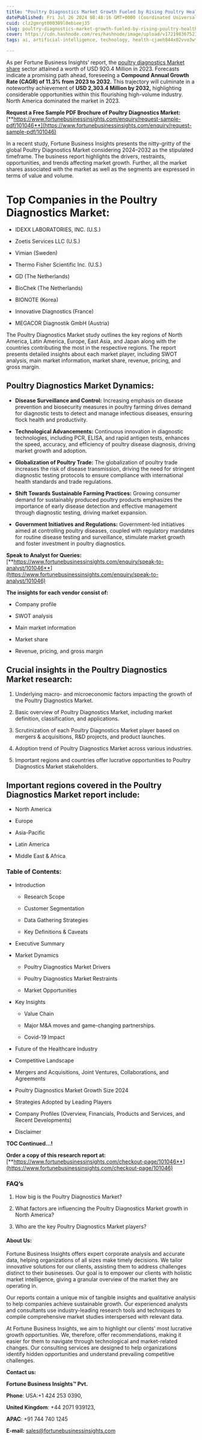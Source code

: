 ```yaml
---
title: "Poultry Diagnostics Market Growth Fueled by Rising Poultry Health Awareness"
datePublished: Fri Jul 26 2024 08:48:16 GMT+0000 (Coordinated Universal Time)
cuid: clz2gmrgt000309l0ebieej35
slug: poultry-diagnostics-market-growth-fueled-by-rising-poultry-health-awareness
cover: https://cdn.hashnode.com/res/hashnode/image/upload/v1721983675234/5190635f-8dc1-400b-a808-e3f9cfd92dd1.png
tags: ai, artificial-intelligence, technology, health-cjaeh844x02vvo3wtj5r2s75q, healthcare

---
```


As per Fortune Business Insights’ report, the [poultry diagnostics Market share](https://www.fortunebusinessinsights.com/industry-reports/poultry-diagnostics-market-101046) sector attained a worth of USD 920.4 Million in 2023. Forecasts indicate a promising path ahead, foreseeing a **Compound Annual Growth Rate (CAGR) of 11.3% from 2023 to 2032.** This trajectory will culminate in a noteworthy achievement of **USD 2,303.4 Million by 2032,** highlighting considerable opportunities within this flourishing high-volume industry. North America dominated the market in 2023.

**Request a Free Sample PDF Brochure of Poultry Diagnostics Market:** [**https://www.fortunebusinessinsights.com/enquiry/request-sample-pdf/101046**](https://www.fortunebusinessinsights.com/enquiry/request-sample-pdf/101046)

In a recent study, Fortune Business Insights presents the nitty-gritty of the global Poultry Diagnostics Market considering 2024–2032 as the stipulated timeframe. The business report highlights the drivers, restraints, opportunities, and trends affecting market growth. Further, all the market shares associated with the market as well as the segments are expressed in terms of value and volume.

# **Top Companies in the Poultry Diagnostics Market:**

* IDEXX LABORATORIES, INC. (U.S.)
    
* Zoetis Services LLC (U.S.)
    
* Vimian (Sweden)
    
* Thermo Fisher Scientific Inc. (U.S.)
    
* GD (The Netherlands)
    
* BioChek (The Netherlands)
    
* BIONOTE (Korea)
    
* Innovative Diagnostics (France)
    
* MEGACOR Diagnostik GmbH (Austria)
    

The Poultry Diagnostics Market study outlines the key regions of North America, Latin America, Europe, East Asia, and Japan along with the countries contributing the most in the respective regions. The report presents detailed insights about each market player, including SWOT analysis, main market information, market share, revenue, pricing, and gross margin.

## Poultry Diagnostics Market **Dynamics**:

* **Disease Surveillance and Control:** Increasing emphasis on disease prevention and biosecurity measures in poultry farming drives demand for diagnostic tests to detect and manage infectious diseases, ensuring flock health and productivity.
    
* **Technological Advancements:** Continuous innovation in diagnostic technologies, including PCR, ELISA, and rapid antigen tests, enhances the speed, accuracy, and efficiency of poultry disease diagnosis, driving market growth and adoption.
    
* **Globalization of Poultry Trade:** The globalization of poultry trade increases the risk of disease transmission, driving the need for stringent diagnostic testing protocols to ensure compliance with international health standards and trade regulations.
    
* **Shift Towards Sustainable Farming Practices:** Growing consumer demand for sustainably produced poultry products emphasizes the importance of early disease detection and effective management through diagnostic testing, driving market expansion.
    
* **Government Initiatives and Regulations:** Government-led initiatives aimed at controlling poultry diseases, coupled with regulatory mandates for routine disease testing and surveillance, stimulate market growth and foster investment in poultry diagnostics.
    

**Speak to Analyst for Queries:** [**https://www.fortunebusinessinsights.com/enquiry/speak-to-analyst/101046**](https://www.fortunebusinessinsights.com/enquiry/speak-to-analyst/101046)

**The insights for each vendor consist of:**

* Company profile
    
* SWOT analysis
    
* Main market information
    
* Market share
    
* Revenue, pricing, and gross margin
    

## **Crucial insights in the Poultry Diagnostics Market research:**

1. Underlying macro- and microeconomic factors impacting the growth of the Poultry Diagnostics Market.
    
2. Basic overview of Poultry Diagnostics Market, including market definition, classification, and applications.
    
3. Scrutinization of each Poultry Diagnostics Market player based on mergers & acquisitions, R&D projects, and product launches.
    
4. Adoption trend of Poultry Diagnostics Market across various industries.
    
5. Important regions and countries offer lucrative opportunities to Poultry Diagnostics Market stakeholders.
    

## **Important regions covered in the Poultry Diagnostics Market report include:**

* North America
    
* Europe
    
* Asia-Pacific
    
* Latin America
    
* Middle East & Africa
    

### **Table of Contents:**

* Introduction
    
    * Research Scope
        
    * Customer Segmentation
        
    * Data Gathering Strategies
        
    * Key Definitions & Caveats
        
* Executive Summary
    
* Market Dynamics
    
    * Poultry Diagnostics Market Drivers
        
    * Poultry Diagnostics Market Restraints
        
    * Market Opportunities
        
* Key Insights
    
    * Value Chain
        
    * Major M&A moves and game-changing partnerships.
        
    * Covid-19 Impact
        
* Future of the Healthcare Industry
    
* Competitive Landscape
    
* Mergers and Acquisitions, Joint Ventures, Collaborations, and Agreements
    
* Poultry Diagnostics Market Growth Size 2024
    
* Strategies Adopted by Leading Players
    
* Company Profiles (Overview, Financials, Products and Services, and Recent Developments)
    
* Disclaimer
    

**TOC Continued…!**

**Order a copy of this research report at:** [**https://www.fortunebusinessinsights.com/checkout-page/101046**](https://www.fortunebusinessinsights.com/checkout-page/101046)

### **FAQ’s**

1. How big is the Poultry Diagnostics Market?
    
2. What factors are influencing the Poultry Diagnostics Market growth in North America?
    
3. Who are the key Poultry Diagnostics Market players?
    

#### **About Us:**

Fortune Business Insights offers expert corporate analysis and accurate data, helping organizations of all sizes make timely decisions. We tailor innovative solutions for our clients, assisting them to address challenges distinct to their businesses. Our goal is to empower our clients with holistic market intelligence, giving a granular overview of the market they are operating in.

Our reports contain a unique mix of tangible insights and qualitative analysis to help companies achieve sustainable growth. Our experienced analysts and consultants use industry-leading research tools and techniques to compile comprehensive market studies interspersed with relevant data.

At Fortune Business Insights, we aim to highlight our clients' most lucrative growth opportunities. We, therefore, offer recommendations, making it easier for them to navigate through technological and market-related changes. Our consulting services are designed to help organizations identify hidden opportunities and understand prevailing competitive challenges.

**Contact us:**

**Fortune Business Insights™ Pvt.**

**Phone**: USA:+1 424 253 0390,

**United Kingdom**: +44 2071 939123,

**APAC**: +91 744 740 1245

**E-mail:** [sales@fortunebusinessinsights.com](mailto:sales@fortunebusinessinsights.com)